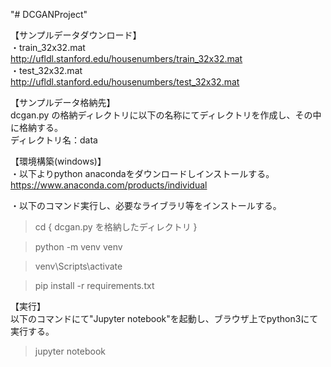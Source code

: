 "# DCGANProject" 

【サンプルデータダウンロード】  
・train_32x32.mat  
http://ufldl.stanford.edu/housenumbers/train_32x32.mat  
・test_32x32.mat  
http://ufldl.stanford.edu/housenumbers/test_32x32.mat  
  
  
【サンプルデータ格納先】  
dcgan.py の格納ディレクトリに以下の名称にてディレクトリを作成し、その中に格納する。  
ディレクトリ名：data  

  
【環境構築(windows)】  
・以下よりpython anacondaをダウンロードしインストールする。  
https://www.anaconda.com/products/individual  
  
・以下のコマンド実行し、必要なライブラリ等をインストールする。  
  
> cd { dcgan.py を格納したディレクトリ }
  
> python -m venv venv
  
> venv\Scripts\activate
  
> pip install -r requirements.txt
  
  
【実行】  
以下のコマンドにて"Jupyter notebook"を起動し、ブラウザ上でpython3にて実行する。  
  
> jupyter notebook

